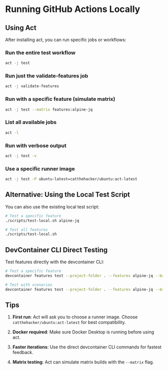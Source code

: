 # Running GitHub Actions Locally

## Using Act

After installing act, you can run specific jobs or workflows:

### Run the entire test workflow

```bash
act -j test
```

### Run just the validate-features job

```bash
act -j validate-features
```

### Run with a specific feature (simulate matrix)

```bash
act -j test --matrix features:alpine-jq
```

### List all available jobs

```bash
act -l
```

### Run with verbose output

```bash
act -j test -v
```

### Use a specific runner image

```bash
act -j test -P ubuntu-latest=catthehacker/ubuntu:act-latest
```

## Alternative: Using the Local Test Script

You can also use the existing local test script:

```bash
# Test a specific feature
./scripts/test-local.sh alpine-jq

# Test all features
./scripts/test-local.sh
```

## DevContainer CLI Direct Testing

Test features directly with the devcontainer CLI:

```bash
# Test a specific feature
devcontainer features test --project-folder . --features alpine-jq --base-image alpine:latest --skip-scenarios

# Test with scenarios
devcontainer features test --project-folder . --features alpine-jq --base-image alpine:latest
```

## Tips

1. **First run**: Act will ask you to choose a runner image. Choose `catthehacker/ubuntu:act-latest` for best compatibility.

2. **Docker required**: Make sure Docker Desktop is running before using act.

3. **Faster iterations**: Use the direct devcontainer CLI commands for fastest feedback.

4. **Matrix testing**: Act can simulate matrix builds with the `--matrix` flag.
